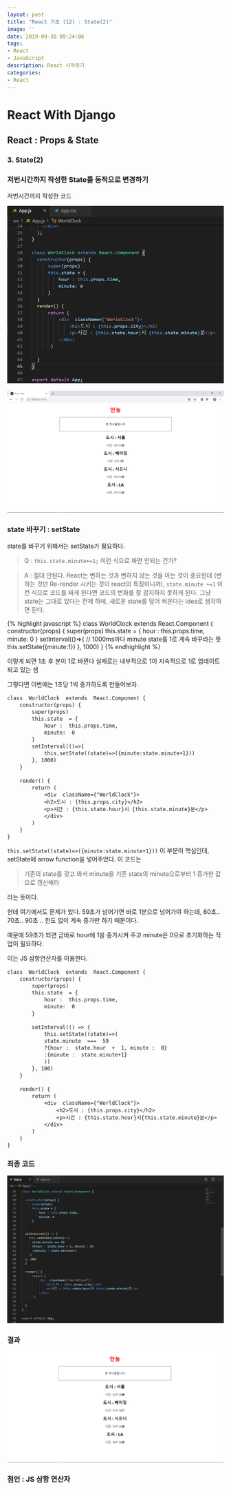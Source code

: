 ```yaml
---
layout: post
title: "React 기초 (12) : State(2)"
image: ''
date: 2019-09-30 09:24:06
tags: 
- React
- JavaScript
description: React 시작하기 
categories:
- React
---
```


# React With Django
## React : Props & State
### 3. State(2)

### 저번시간까지 작성한 State를 동적으로 변경하기

저번시간까지 작성한 코드

![full code](/assets/img/react/3/3/classState.png)

![result](/assets/img/react/3/3/result.png)

### state 바꾸기 : setState

state를 바꾸기 위해서는 setState가 필요하다.

> Q : `this.state.minute+=1;` 이런 식으로 짜면 안되는 건가? 

> A : 절대 안된다. React는 변하는 것과 변하지 않는 것을 아는 것이 중요한데 (변하는 것만 Re-render 시키는 것이 react의 특징이니까), `state.minute +=1` 이런 식으로 코드를 짜게 된다면 코드의 변화를 잘 감지하지 못하게 된다.  그냥 state는 그대로 있다는 전제 하에, 새로운 state를 덮어 씌운다는 idea로 생각하면 된다.


{% highlight javascript %}
class  WorldClock  extends  React.Component {
    constructor(props) {
        super(props)
        this.state  = {
            hour :  this.props.time,
            minute:  0
        }
        setInterval(()=>{
            // 1000ms마다 minute state를 1로 계속 바꾸라는 뜻
            this.setState({minute:1})
        }, 1000)
}
{% endhighlight %}


이렇게 되면 1초 후 분이 1로 바뀐다
실제로는 내부적으로 1이 지속적으로 1로 업데이트 되고 있는 셈

그렇다면 이번에는 1초당 1씩 증가하도록 만들어보자.


```
class  WorldClock  extends  React.Component {
    constructor(props) {
        super(props)
        this.state  = {
            hour :  this.props.time,
            minute:  0
        }
        setInterval(()=>{
            this.setState((state)=>({minute:state.minute+1}))
        }, 1000)
    }

    render() {
        return (
            <div  className={"WorldClock"}>
            <h2>도시 : {this.props.city}</h2>
            <p>시간 : {this.state.hour}시 {this.state.minute}분</p>
            </div>
        )
    }
}
```
`this.setState((state)=>({minute:state.minute+1}))` 이 부분이 핵심인데,
setState에 arrow function을 넣어주었다. 이 코드는

> 기존의 state를 갖고 와서 minute을 기존 state의 minute으로부터 1 증가한 값으로 갱신해라

라는 뜻이다.

헌데 여기에서도 문제가 있다.
59초가 넘어가면 바로 1분으로 넘어가야 하는데,
60초.. 70초.. 90초 .. 한도 없이 계속 증가만 하기 때문이다.

때문에 59초가 되면 곧바로 hour에 1을 증가시켜 주고 
minute은 0으로 초기화하는 작업이 필요하다.

이는 JS 삼항연산자를 이용한다.

```
class  WorldClock  extends  React.Component {
    constructor(props) {
        super(props)
        this.state  = {
            hour :  this.props.time,
            minute:  0
        }
  
        setInterval(() => {
            this.setState((state)=>(
            state.minute  ===  59
            ?{hour :  state.hour  +  1, minute :  0}
            :{minute :  state.minute+1}
            ))
        }, 100)
    }

    render() {
        return (
            <div  className={"WorldClock"}>
                <h2>도시 : {this.props.city}</h2>
                <p>시간 : {this.state.hour}시{this.state.minute}분</p>
            </div>
        )
    }
}

```


### 최종 코드

![finalcode](/assets/img/react/3/4/code.png)


### 결과 

![result](/assets/img/react/3/4/result.png)

### 첨언 : JS 삼항 연산자